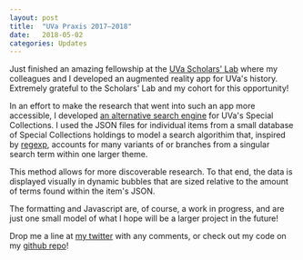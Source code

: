 ```yaml
---
layout: post
title:  "UVa Praxis 2017–2018"
date:   2018-05-02
categories: Updates
---
```

Just finished an amazing fellowship at the <a href='http://scholarslab.org/'>UVa Scholars' Lab</a> where my colleagues and I developed an augmented reality app for UVa's history. Extremely grateful to the Scholars' Lab and my cohort for this opportunity! 

In an effort to make the research that went into such an app more accessible, I developed <a href="http://reveal.scholarslab.org/searchengine">an alternative search engine</a> for UVa's Special Collections. I used the JSON files for individual items from a small database of Special Collections holdings to model a search algorithim that, inspired by <a href="https://developer.mozilla.org/en-US/docs/Web/JavaScript/Guide/Regular_Expressions">regexp</a>, accounts for many variants of or branches from a singular search term within one larger theme.

This method allows for more discoverable research. To that end, the data is displayed visually in dynamic bubbles that are sized relative to the amount of terms found within the item's JSON.

The formatting and Javascript are, of course, a work in progress, and are just one small model of what I hope will be a larger project in the future!

Drop me a line at <a href="http://www.twitter.com/t0riec">my twitter</a> with any comments, or check out my code on my <a href="http://www.github.com/thetorie">github repo</a>!